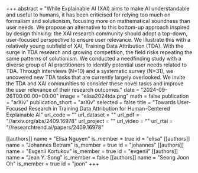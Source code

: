+++
abstract = "While Explainable AI (XAI) aims to make AI understandable and useful to humans, it has been criticised for relying too much on formalism and solutionism, focusing more on mathematical soundness than user needs. We propose an alternative to this bottom-up approach inspired by design thinking: the XAI research community should adopt a top-down, user-focused perspective to ensure user relevance. We illustrate this with a relatively young subfield of XAI, Training Data Attribution (TDA). With the surge in TDA research and growing competition, the field risks repeating the same patterns of solutionism. We conducted a needfinding study with a diverse group of AI practitioners to identify potential user needs related to TDA. Through interviews (N=10) and a systematic survey (N=31), we uncovered new TDA tasks that are currently largely overlooked. We invite the TDA and XAI communities to consider these novel tasks and improve the user relevance of their research outcomes."
date = "2024-09-26T00:00:00+00:00"
image = "elisa2024tda.png"
math = false
publication = "arXiv"
publication_short = "arXiv"
selected = false
title = "Towards User-Focused Research in Training Data Attribution for Human-Centered Explainable AI"
url_code = ""
url_dataset = ""
url_pdf = "//arxiv.org/abs/2409.16978"
url_project = ""
url_video = ""
url_rtai = "//researchtrend.ai/papers/2409.16978"


[[authors]]
    name = "Elisa Nguyen"
    is_member = true
    id = "elisa"
[[authors]]
    name = "Johannes Betram"
    is_member = true
    id = "johannes"
[[authors]]
    name = "Evgenii Kortukov"
    is_member = true
    id = "evgenii"
[[authors]]
    name = "Jean Y. Song"
    is_member = false
[[authors]]
    name = "Seong Joon Oh"
    is_member = true
    id = "joon"
+++
